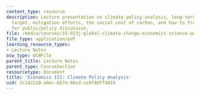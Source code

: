 ```yaml
---
content_type: resource
description: Lecture presentation on climate policy analysis, long-term stabilization
  target, mitigation efforts, the social cost of carbon, and how to frame the issue
  for public/policy discussion.
file: /media/courses/15-023j-global-climate-change-economics-science-and-policy-spring-2008/2c242210a0ec657e06cdcc0f8dff4d14_lec14.pdf
file_type: application/pdf
learning_resource_types:
- Lecture Notes
ocw_type: OCWFile
parent_title: Lecture Notes
parent_type: CourseSection
resourcetype: Document
title: 'Economics III: Climate Policy Analysis'
uid: 2c242210-a0ec-657e-06cd-cc0f8dff4d14
---
```

